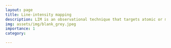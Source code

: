 ```yaml
---
layout: page
title: Line-intensity mapping
description: LIM is an observational technique that targets atomic or molecular spectral lines. I'm interested in its potential to survey both the large-scale matter distribution and the astrophysical conditions of the interstellar and intergalactic medium across vast volumes of the Universe. I have worked on a variety of projects exploring how it can be used to learn about <a href="https://arxiv.org/abs/2011.08193">inflation</a>, <a href="https://arxiv.org/abs/2005.08977">reionization</a>, and <a href="https://arxiv.org/abs/2203.11236">dark matter</a>, as well as developed a formalism to <a href="https://arxiv.org/abs/2202.02330">combine summary statistics</a> of LIM data.
img: assets/img/blank_grey.jpeg
importance: 1
category:

---
```

